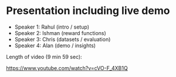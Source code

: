 # Presentation including live demo
 - Speaker 1: Rahul (intro / setup)
 - Speaker 2: Ishman (reward functions)
 - Speaker 3: Chris (datasets / evaluation)
 - Speaker 4: Alan (demo / insights)

Length of video (9 min 59 sec):

https://www.youtube.com/watch?v=cVO-F_4XB1Q
